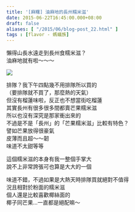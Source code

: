 ```yaml
---
title: '[麻糬] 油麻地的長州糯米滋'
date: 2015-06-22T16:45:00.000+08:00
draft: false
aliases: [ "/2015/06/blog-post_22.html" ]
tags : [flavor - 螞蟻族]
---
```


懶得山長水遠走到長州食糯米滋？  
油麻地就有啦～～～  

![](/images/ymtcheungchau.jpg)

排隊？我下午四點幾不用排隊所以買的  
（要排隊就不買了，那麼熱的天氣）  
但沒有榴蓮味啦，反正也不想當街吃榴蓮  
其實長州有很多很多間都賣芒果糯米滋  
所以也沒有深究是那家衝出來的  
不過是不是「長州」的「芒果糯米滋」比較有特色？  
譬如芒果放得很豪氣  
皮薄而且超～～韌  
味道不太甜等等  
  
這個糯米滋的本身有我一整個手掌大  
說不上非常誇張可也算是大大的一個  
  
味道不錯，不過如果是大熱天時排隊買就絕對不值得  
況且相對於粉面的糯米滋  
個人還是比較喜歡椰絲面的  
椰子同芒果...一直都是絕配嘛～
